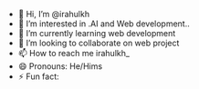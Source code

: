 - 👋 Hi, I’m @irahulkh
- 👀 I’m interested in .AI and Web development..
- 🌱 I’m currently learning web development
- 💞️ I’m looking to collaborate on web project
- 📫 How to reach me irahulkh_
- 😄 Pronouns: He/Hims
- ⚡ Fun fact: 

<!---
irahulkh/irahulkh is a ✨ special ✨ repository because its `README.md` (this file) appears on your GitHub profile.
You can click the Preview link to take a look at your changes.
--->
